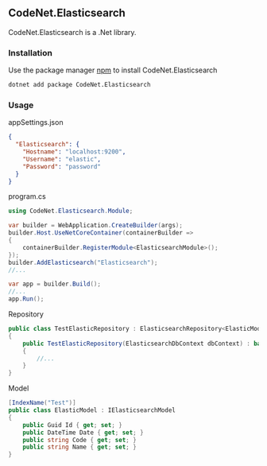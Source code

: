 ## CodeNet.Elasticsearch

CodeNet.Elasticsearch is a .Net library.

### Installation

Use the package manager [npm](https://www.nuget.org/packages/CodeNet.Elasticsearch/) to install CodeNet.Elasticsearch

```bash
dotnet add package CodeNet.Elasticsearch
```

### Usage
appSettings.json
```json
{
  "Elasticsearch": {
    "Hostname": "localhost:9200",
    "Username": "elastic",
    "Password": "password"
  }
}
```
program.cs
```csharp
using CodeNet.Elasticsearch.Module;

var builder = WebApplication.CreateBuilder(args);
builder.Host.UseNetCoreContainer(containerBuilder =>
{
    containerBuilder.RegisterModule<ElasticsearchModule>();
});
builder.AddElasticsearch("Elasticsearch");
//...

var app = builder.Build();
//...
app.Run();
```
Repository
```csharp
public class TestElasticRepository : ElasticsearchRepository<ElasticModel>
{
    public TestElasticRepository(ElasticsearchDbContext dbContext) : base(dbContext)
    {
        //...
    }
}
```
Model
```csharp
[IndexName("Test")]
public class ElasticModel : IElasticsearchModel
{
    public Guid Id { get; set; }
    public DateTime Date { get; set; }
    public string Code { get; set; }
    public string Name { get; set; }
}
```